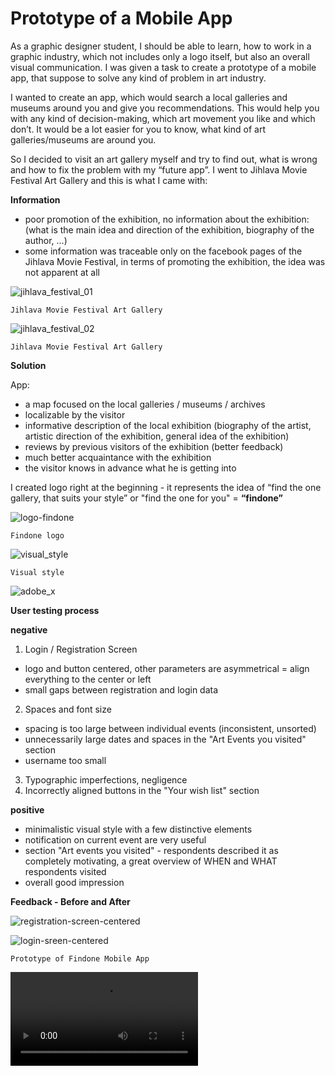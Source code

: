 # Prototype of a Mobile App

As a graphic designer student, I should be able to learn, how to work in a graphic industry, which not includes only a logo itself, but also an overall visual communication. I was given a task to create a prototype of a mobile app, that suppose to solve any kind of problem in art industry.

I wanted to create an app, which would search a local galleries and museums around you and give you recommendations. This would help you with any kind of decision-making, which art movement you like and which don’t. It would be a lot easier for you to know, what kind of art galleries/museums are around you. 

So I decided to visit an art gallery myself and try to find out, what is wrong and how to fix the problem with my “future app”. I went to Jihlava Movie Festival Art Gallery and this is what I came with:

**Information**
- poor promotion of the exhibition, no information about the exhibition: (what is the main idea and direction of the exhibition, biography of the author, ...)
- some information was traceable only on the facebook pages of the Jihlava Movie Festival, in terms of promoting the exhibition, the idea was not apparent at all 

![jihlava_festival_01](./img/jihlava_festival_01.jpg)

`Jihlava Movie Festival Art Gallery`

![jihlava_festival_02](./img/jihlava_festival_02.jpg)

`Jihlava Movie Festival Art Gallery`

**Solution**

App:
- a map focused on the local galleries / museums / archives
- localizable by the visitor
- informative description of the local exhibition (biography of the artist, artistic direction of the exhibition, general idea of ​​the exhibition)
- reviews by previous visitors of the exhibition  (better feedback)
- much better acquaintance with the exhibition
- the visitor knows in advance what he is getting into

I created logo right at the beginning - it represents the idea of “find the one gallery, that suits your style” or "find the one for you" = **“findone”**

![logo-findone](./img/logo-findone.jpg)

`Findone logo`

![visual_style](./img/visual_style.jpg)

`Visual style`

![adobe_x](./img/adobe_x.png)

**User testing process**

**negative**
1. Login / Registration Screen
- logo and button centered, other parameters are asymmetrical = align everything to the center or left
- small gaps between registration and login data
2. Spaces and font size
- spacing is too large between individual events (inconsistent, unsorted)
- unnecessarily large dates and spaces in the "Art Events you visited" section
- username too small
3. Typographic imperfections, negligence
4. Incorrectly aligned buttons in the "Your wish list" section

**positive**
- minimalistic visual style with a few distinctive elements
- notification on current event are very useful 
- section "Art events you visited" - respondents described it as completely motivating, a great overview of WHEN and WHAT respondents visited
- overall good impression

**Feedback - Before and After**

![registration-screen-centered](./img/registration-screen-centered.png)


![login-sreen-centered](./img/login-sreen-centered.png)

`Prototype of Findone Mobile App`

<video controls src="video/findone-preview-app.mp4">

[Findone preview.](https://janakaufmanova.github.io/english-for-designers/02-intentional-aboutness/case-study)

</video>
  




